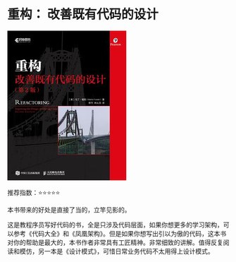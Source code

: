 # 重构： 改善既有代码的设计

![重构](./重构.jpg)

推荐指数：⭐️⭐️⭐️⭐️⭐️

本书带来的好处是直接了当的，立竿见影的。

这是教程序员写好代码的书，全是只涉及代码层面，如果你想更多的学习架构，可以参考《代码大全》和《凤凰架构》。但是如果你想写出引以为傲的代码，这本书对你的帮助是最大的，本书作者非常具有工匠精神。非常细致的讲解。值得反复阅读和模仿，另一本是《设计模式》，可惜日常业务代码不太用得上设计模式。
